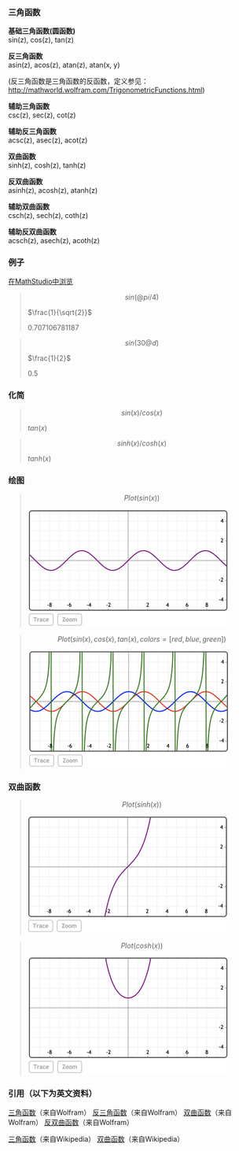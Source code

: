 ### 三角函数
**基础三角函数(圆函数)**
<br>sin(z), cos(z), tan(z)

**反三角函数**
<br>asin(z), acos(z), atan(z), atan(x, y)

(反三角函数是三角函数的反函数，定义参见：http://mathworld.wolfram.com/TrigonometricFunctions.html)

**辅助三角函数**
<br>csc(z), sec(z), cot(z)

**辅助反三角函数**
<br>acsc(z), asec(z), acot(z)

**双曲函数**
<br>sinh(z), cosh(z), tanh(z)

**反双曲函数**
<br>asinh(z), acosh(z), atanh(z)

**辅助双曲函数**
<br>csch(z), sech(z), coth(z)

**辅助反双曲函数**
<br>acsch(z), asech(z), acoth(z)

### 例子
[在MathStudio中浏览](http://mathstud.io/?input[0]=c2luKEBwaS80KQ%3D%3D&input[1]=c2luKDMwQGQp&input[2]=c2luKHgpL2Nvcyh4KQ%3D%3D&input[3]=c2luaCh4KS9jb3NoKHgp&input[4]=UGxvdChzaW4oeCkp&input[5]=UGxvdChzaW4oeCksY29zKHgpLHRhbih4KSxjb2xvcnM9W3JlZCxibHVlLGdyZWVuXSk%3D&input[6]=UGxvdChzaW5oKHgpKQ%3D%3D&input[7]=UGxvdChjb3NoKHgpKQ%3D%3D)

> ```math
> sin(@pi/4)
> ```
> $\frac{1}{\sqrt{2}}$
>
> 0.707106781187


> ```math
> sin(30@d)
> ```
> $\frac{1}{2}$
>
> 0.5

### 化简
> ```math
> sin(x) / cos(x)
> ```
> $tan(x)$

> ```math
> sinh(x) / cosh(x)
> ```
> $tanh(x)$

### 绘图
> ```math
> Plot(sin(x))
> ```
> <img src="../_media/TheBasics/TrigonometricFunctions/graphing_00.png" alt="graphing_00" style="zoom:50%;" />

> ```math
> Plot(sin(x), cos(x), tan(x), colors=[red, blue, green])
> ```
> <img src="../_media/TheBasics/TrigonometricFunctions/graphing_01.png" alt="graphing_01" style="zoom:50%;" />

### 双曲函数
> ```math
> Plot(sinh(x))
> ```
>
> <img src="../_media/TheBasics/TrigonometricFunctions/graphing_03.png" style="zoom:50%;" />

> ```math
> Plot(cosh(x))
> ```
>
> <img src="../_media/TheBasics/TrigonometricFunctions/graphing_04.png" style="zoom:50%;" />

### 引用（以下为英文资料）
[三角函数](http://mathworld.wolfram.com/TrigonometricFunctions.html)（来自Wolfram）
[反三角函数](http://mathworld.wolfram.com/InverseTrigonometricFunctions.html)（来自Wolfram）
[双曲函数](http://mathworld.wolfram.com/HyperbolicFunctions.html)（来自Wolfram）
[反双曲函数](http://mathworld.wolfram.com/InverseHyperbolicFunctions.html)（来自Wolfram）

[三角函数](http://en.wikipedia.org/wiki/Trigonometric_functions)（来自Wikipedia）
[双曲函数](http://en.wikipedia.org/wiki/Hyperbolic_function)（来自Wikipedia）

